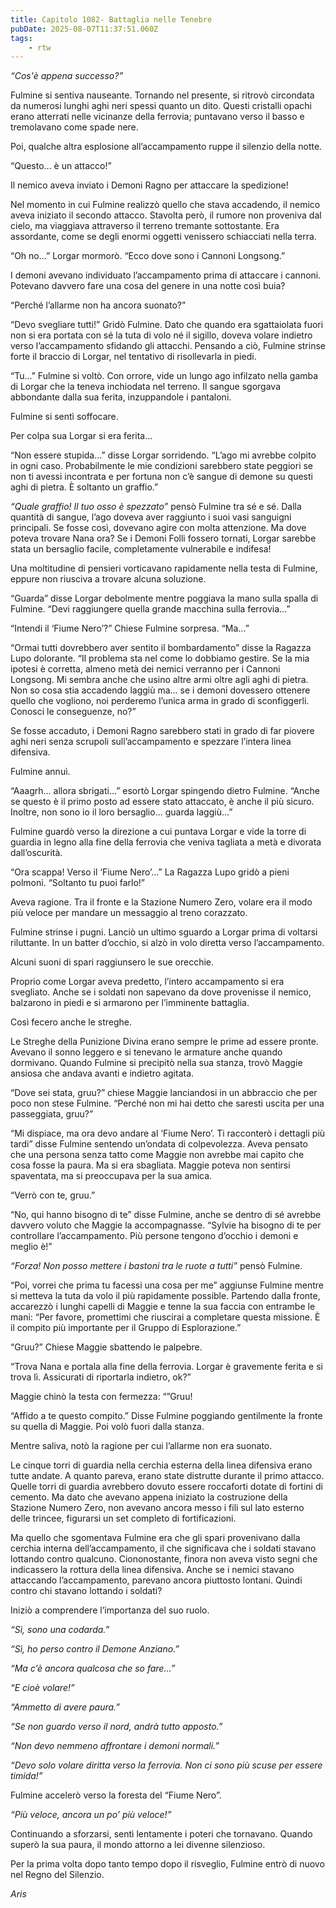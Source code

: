 ```yaml
---
title: Capitolo 1082- Battaglia nelle Tenebre
pubDate: 2025-08-07T11:37:51.060Z
tags:
    - rtw
---
```













<em>“Cos'è appena successo?”</em>






Fulmine si sentiva nauseante. Tornando nel presente, si ritrovò circondata da numerosi lunghi aghi neri spessi quanto un dito. Questi cristalli opachi erano atterrati nelle vicinanze della ferrovia; puntavano verso il basso e tremolavano come spade nere.






Poi, qualche altra esplosione all’accampamento ruppe il silenzio della notte.






“Questo... è un attacco!”






Il nemico aveva inviato i Demoni Ragno per attaccare la spedizione!






Nel momento in cui Fulmine realizzò quello che stava accadendo, il nemico aveva iniziato il secondo attacco. Stavolta però, il rumore non proveniva dal cielo, ma viaggiava attraverso il terreno tremante sottostante. Era assordante, come se degli enormi oggetti venissero schiacciati nella terra.






“Oh no...” Lorgar mormorò. “Ecco dove sono i Cannoni Longsong.”






I demoni avevano individuato l’accampamento prima di attaccare i cannoni. Potevano davvero fare una cosa del genere in una notte così buia?






“Perché l’allarme non ha ancora suonato?”






“Devo svegliare tutti!” Gridò Fulmine. Dato che quando era sgattaiolata fuori non si era portata con sé la tuta di volo né il sigillo, doveva volare indietro verso l’accampamento sfidando gli attacchi. Pensando a ciò, Fulmine strinse forte il braccio di Lorgar, nel tentativo di risollevarla in piedi.






“Tu...” Fulmine si voltò. Con orrore, vide un lungo ago infilzato nella gamba di Lorgar che la teneva inchiodata nel terreno. Il sangue sgorgava abbondante dalla sua ferita, inzuppandole i pantaloni.






Fulmine si sentì soffocare.






Per colpa sua Lorgar si era ferita...






“Non essere stupida...” disse Lorgar sorridendo. “L’ago mi avrebbe colpito in ogni caso. Probabilmente le mie condizioni sarebbero state peggiori se non ti avessi incontrata e per fortuna non c’è sangue di demone su questi aghi di pietra. È soltanto un graffio.”






<em>“Quale graffio! Il tuo osso è spezzato”</em> pensò Fulmine tra sé e sé. Dalla quantità di sangue, l’ago doveva aver raggiunto i suoi vasi sanguigni principali. Se fosse così, dovevano agire con molta attenzione. Ma dove poteva trovare Nana ora? Se i Demoni Folli fossero tornati, Lorgar sarebbe stata un bersaglio facile, completamente vulnerabile e indifesa!






Una moltitudine di pensieri vorticavano rapidamente nella testa di Fulmine, eppure non riusciva a trovare alcuna soluzione.






“Guarda” disse Lorgar debolmente mentre poggiava la mano sulla spalla di Fulmine. “Devi raggiungere quella grande macchina sulla ferrovia...”






“Intendi il ‘Fiume Nero’?” Chiese Fulmine sorpresa. “Ma...”






“Ormai tutti dovrebbero aver sentito il bombardamento” disse la Ragazza Lupo dolorante. “Il problema sta nel come lo dobbiamo gestire. Se la mia ipotesi è corretta, almeno metà dei nemici verranno per i Cannoni Longsong. Mi sembra anche che usino altre armi oltre agli aghi di pietra. Non so cosa stia accadendo laggiù ma... se i demoni dovessero ottenere quello che vogliono, noi perderemo l’unica arma in grado di sconfiggerli. Conosci le conseguenze, no?”






Se fosse accaduto, i Demoni Ragno sarebbero stati in grado di far piovere aghi neri senza scrupoli sull’accampamento e spezzare l’intera linea difensiva.






Fulmine annuì.






“Aaagrh... allora sbrigati...” esortò Lorgar spingendo dietro Fulmine. “Anche se questo è il primo posto ad essere stato attaccato, è anche il più sicuro. Inoltre, non sono io il loro bersaglio... guarda laggiù...”






Fulmine guardò verso la direzione a cui puntava Lorgar e vide la torre di guardia in legno alla fine della ferrovia che veniva tagliata a metà e divorata dall’oscurità.






“Ora scappa! Verso il ‘Fiume Nero’...” La Ragazza Lupo gridò a pieni polmoni. “Soltanto tu puoi farlo!”






Aveva ragione. Tra il fronte e la Stazione Numero Zero, volare era il modo più veloce per mandare un messaggio al treno corazzato.






Fulmine strinse i pugni. Lanciò un ultimo sguardo a Lorgar prima di voltarsi riluttante. In un batter d’occhio, si alzò in volo diretta verso l’accampamento.






Alcuni suoni di spari raggiunsero le sue orecchie.






Proprio come Lorgar aveva predetto, l’intero accampamento si era svegliato. Anche se i soldati non sapevano da dove provenisse il nemico, balzarono in piedi e si armarono per l’imminente battaglia.






Così fecero anche le streghe.






Le Streghe della Punizione Divina erano sempre le prime ad essere pronte. Avevano il sonno leggero e si tenevano le armature anche quando dormivano. Quando Fulmine si precipitò nella sua stanza, trovò Maggie ansiosa che andava avanti e indietro agitata.






“Dove sei stata, gruu?” chiese Maggie lanciandosi in un abbraccio che per poco non stese Fulmine. “Perché non mi hai detto che saresti uscita per una passeggiata, gruu?”






“Mi dispiace, ma ora devo andare al ‘Fiume Nero’. Ti racconterò i dettagli più tardi” disse Fulmine sentendo un’ondata di colpevolezza. Aveva pensato che una persona senza tatto come Maggie non avrebbe mai capito che cosa fosse la paura. Ma si era sbagliata. Maggie poteva non sentirsi spaventata, ma si preoccupava per la sua amica.






“Verrò con te, gruu.”






“No, qui hanno bisogno di te” disse Fulmine, anche se dentro di sé avrebbe davvero voluto che Maggie la accompagnasse. “Sylvie ha bisogno di te per controllare l’accampamento. Più persone tengono d’occhio i demoni e meglio è!”






<em>“Forza! Non posso mettere i bastoni tra le ruote a tutti”</em> pensò Fulmine.






“Poi, vorrei che prima tu facessi una cosa per me” aggiunse Fulmine mentre si metteva la tuta da volo il più rapidamente possible. Partendo dalla fronte, accarezzò i lunghi capelli di Maggie e tenne la sua faccia con entrambe le mani: “Per favore, promettimi che riuscirai a completare questa missione. È il compito più importante per il Gruppo di Esplorazione.”






“Gruu?” Chiese Maggie sbattendo le palpebre.






“Trova Nana e portala alla fine della ferrovia. Lorgar è gravemente ferita e si trova lì. Assicurati di riportarla indietro, ok?”






Maggie chinò la testa con fermezza: “”Gruu!






“Affido a te questo compito.” Disse Fulmine poggiando gentilmente la fronte su quella di Maggie. Poi volò fuori dalla stanza.






Mentre saliva, notò la ragione per cui l’allarme non era suonato.






Le cinque torri di guardia nella cerchia esterna della linea difensiva erano tutte andate. A quanto pareva, erano state distrutte durante il primo attacco. Quelle torri di guardia avrebbero dovuto essere roccaforti dotate di fortini di cemento. Ma dato che avevano appena iniziato la costruzione della Stazione Numero Zero, non avevano ancora messo i fili sul lato esterno delle trincee, figurarsi un set completo di fortificazioni.






Ma quello che sgomentava Fulmine era che gli spari provenivano dalla cerchia interna dell’accampamento, il che significava che i soldati stavano lottando contro qualcuno. Ciononostante, finora non aveva visto segni che indicassero la rottura della linea difensiva. Anche se i nemici stavano attaccando l’accampamento, parevano ancora piuttosto lontani. Quindi contro chi stavano lottando i soldati?






Iniziò a comprendere l’importanza del suo ruolo.






<em>“Sì, sono una codarda.”</em>






<em>“Sì, ho perso contro il Demone Anziano.”</em>






<em>“Ma c’è ancora qualcosa che so fare...”</em>






<em>“E cioè volare!”</em>






<em>“Ammetto di avere paura.”</em>






<em>“Se non guardo verso il nord, andrà tutto apposto.”</em>






<em>“Non devo nemmeno affrontare i demoni normali.”</em>






<em>“Devo solo volare diritta verso la ferrovia. Non ci sono più scuse per essere timida!”</em>






Fulmine accelerò verso la foresta del “Fiume Nero”.






<em>“Più veloce, ancora un po’ più veloce!”</em>






Continuando a sforzarsi, sentì lentamente i poteri che tornavano. Quando superò la sua paura, il mondo attorno a lei divenne silenzioso.






Per la prima volta dopo tanto tempo dopo il risveglio, Fulmine entrò di nuovo nel Regno del Silenzio.






<em>Aris</em>


                                


                                



